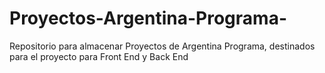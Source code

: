 # Proyectos-Argentina-Programa-
Repositorio para almacenar Proyectos de Argentina Programa, destinados para el proyecto para Front End y Back End
